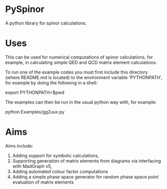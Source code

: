 # PySpinor
A python library for spinor calculations.

# Uses
This can be used for numerical computations of spinor calculations, for example, in calculating simple QED and QCD matrix element calculations.

To run one of the example codes you must first include this directory (where README.md is located) to the environment variable 'PYTHONPATH', for example by doing the following in a shell:

export PYTHONPATH=$pwd

The examples can then be run in the usual python way with, for example:

python Examples/gg2uux.py

# Aims
Aims include:
  1. Adding support for symbolic calculations,
  2. Supporting generation of matrix elements from diagrams via interfacing with MadGraph v5,
  3. Adding automated colour factor computations
  4. Adding a simple phase space generator for random phase space point evaluation of matrix elements